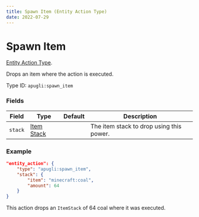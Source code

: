 ```yaml
---
title: Spawn Item (Entity Action Type)
date: 2022-07-29
---
```


# Spawn Item

[Entity Action Type](../entity_action_types.md).

Drops an item where the action is executed.

Type ID: `apugli:spawn_item`

### Fields

Field | Type | Default | Description
------|------|---------|-------------
`stack` | [Item Stack](https://origins.readthedocs.io/en/latest/types/data_types/item_stack/) | | The item stack to drop using this power.


### Example
```json
"entity_action": {
    "type": "apugli:spawn_item",
    "stack": {
        "item": "minecraft:coal",
        "amount": 64
    }
}
```
This action drops an `ItemStack` of 64 coal where it was executed.